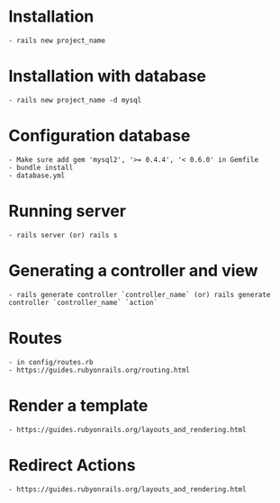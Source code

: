 # Installation
    - rails new project_name 

# Installation with database
    - rails new project_name -d mysql

# Configuration database
    - Make sure add gem 'mysql2', '>= 0.4.4', '< 0.6.0' in Gemfile
    - bundle install
    - database.yml

# Running server
    - rails server (or) rails s

# Generating a controller and view
    - rails generate controller `controller_name` (or) rails generate controller `controller_name` `action`

# Routes
    - in config/routes.rb
    - https://guides.rubyonrails.org/routing.html

# Render a template
    - https://guides.rubyonrails.org/layouts_and_rendering.html

# Redirect Actions
    - https://guides.rubyonrails.org/layouts_and_rendering.html